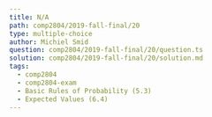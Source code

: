 ```yaml
---
title: N/A
path: comp2804/2019-fall-final/20
type: multiple-choice
author: Michiel Smid
question: comp2804/2019-fall-final/20/question.ts
solution: comp2804/2019-fall-final/20/solution.md
tags:
  - comp2804
  - comp2804-exam
  - Basic Rules of Probability (5.3)
  - Expected Values (6.4)
---
```

